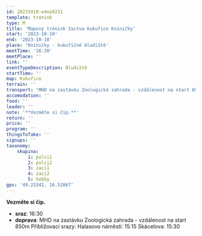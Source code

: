 ```yaml
---
id: 20231010-e4ea9231
template: trenink
type: M
title: 'Mapový trénink žactva Kukuřice Kníničky'
start: '2023-10-10'
end: '2023-10-10'
place: 'Kníničky - kukuřičné bludiště'
meetTime: '16:30'
meetPlace: ''
link: ''
eventTypeDescription: Bludiště
startTime: ''
map: Kukuřice
terrain: ''
transport: "MHD na zastávku Zoologická zahrada - vzdálenost na start 850m\r\nPřibližovací srazy:\r\nHalasovo náměstí: 15:15\r\nSkácelova: 15:30"
accomodation: ''
food: ''
leader: ''
note: '**Vezměte si čip.**'
return: ''
price: ''
program: ''
thingsToTake: ''
signups: ''
taxonomy:
    skupina:
        1: pulci1
        2: pulci2
        3: zaci1
        4: zaci2
        5: hobby
gps: '49.23341, 16.52867'
---
```


**Vezměte si čip.**
* **sraz**: 16:30
* **doprava**: MHD na zastávku Zoologická zahrada - vzdálenost na start 850m
Přibližovací srazy:
Halasovo náměstí: 15:15
Skácelova: 15:30
